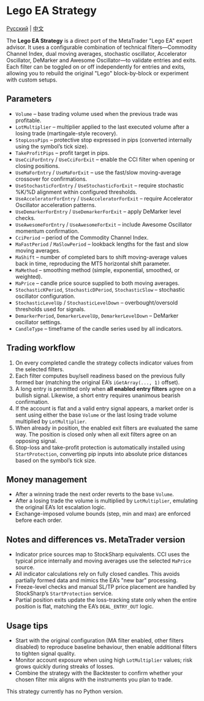 # Lego EA Strategy
[Русский](README_ru.md) | [中文](README_cn.md)

The **Lego EA Strategy** is a direct port of the MetaTrader "Lego EA" expert advisor. It uses a configurable combination of technical filters—Commodity Channel Index, dual moving averages, stochastic oscillator, Accelerator Oscillator, DeMarker and Awesome Oscillator—to validate entries and exits. Each filter can be toggled on or off independently for entries and exits, allowing you to rebuild the original "Lego" block-by-block or experiment with custom setups.

## Parameters
- `Volume` – base trading volume used when the previous trade was profitable.
- `LotMultiplier` – multiplier applied to the last executed volume after a losing trade (martingale-style recovery).
- `StopLossPips` – protective stop expressed in pips (converted internally using the symbol’s tick size).
- `TakeProfitPips` – profit target in pips.
- `UseCciForEntry` / `UseCciForExit` – enable the CCI filter when opening or closing positions.
- `UseMaForEntry` / `UseMaForExit` – use the fast/slow moving-average crossover for confirmations.
- `UseStochasticForEntry` / `UseStochasticForExit` – require stochastic %K/%D alignment within configured thresholds.
- `UseAcceleratorForEntry` / `UseAcceleratorForExit` – require Accelerator Oscillator acceleration patterns.
- `UseDemarkerForEntry` / `UseDemarkerForExit` – apply DeMarker level checks.
- `UseAwesomeForEntry` / `UseAwesomeForExit` – include Awesome Oscillator momentum confirmation.
- `CciPeriod` – period of the Commodity Channel Index.
- `MaFastPeriod` / `MaSlowPeriod` – lookback lengths for the fast and slow moving averages.
- `MaShift` – number of completed bars to shift moving-average values back in time, reproducing the MT5 horizontal shift parameter.
- `MaMethod` – smoothing method (simple, exponential, smoothed, or weighted).
- `MaPrice` – candle price source supplied to both moving averages.
- `StochasticKPeriod`, `StochasticDPeriod`, `StochasticSlow` – stochastic oscillator configuration.
- `StochasticLevelUp` / `StochasticLevelDown` – overbought/oversold thresholds used for signals.
- `DemarkerPeriod`, `DemarkerLevelUp`, `DemarkerLevelDown` – DeMarker oscillator settings.
- `CandleType` – timeframe of the candle series used by all indicators.

## Trading workflow
1. On every completed candle the strategy collects indicator values from the selected filters.
2. Each filter computes buy/sell readiness based on the previous fully formed bar (matching the original EA’s `iGetArray(..., 1)` offset).
3. A long entry is permitted only when **all enabled entry filters** agree on a bullish signal. Likewise, a short entry requires unanimous bearish confirmation.
4. If the account is flat and a valid entry signal appears, a market order is sent using either the base `Volume` or the last losing trade volume multiplied by `LotMultiplier`.
5. When already in position, the enabled exit filters are evaluated the same way. The position is closed only when all exit filters agree on an opposing signal.
6. Stop-loss and take-profit protection is automatically installed using `StartProtection`, converting pip inputs into absolute price distances based on the symbol’s tick size.

## Money management
- After a winning trade the next order reverts to the base `Volume`.
- After a losing trade the volume is multiplied by `LotMultiplier`, emulating the original EA’s lot escalation logic.
- Exchange-imposed volume bounds (step, min and max) are enforced before each order.

## Notes and differences vs. MetaTrader version
- Indicator price sources map to StockSharp equivalents. CCI uses the typical price internally and moving averages use the selected `MaPrice` source.
- All indicator calculations rely on fully closed candles. This avoids partially formed data and mimics the EA’s "new bar" processing.
- Freeze-level checks and manual SL/TP price placement are handled by StockSharp’s `StartProtection` service.
- Partial position exits update the loss-tracking state only when the entire position is flat, matching the EA’s `DEAL_ENTRY_OUT` logic.

## Usage tips
- Start with the original configuration (MA filter enabled, other filters disabled) to reproduce baseline behaviour, then enable additional filters to tighten signal quality.
- Monitor account exposure when using high `LotMultiplier` values; risk grows quickly during streaks of losses.
- Combine the strategy with the Backtester to confirm whether your chosen filter mix aligns with the instruments you plan to trade.

This strategy currently has no Python version.
